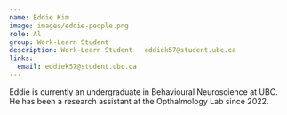 ```yaml
---
name: Eddie Kim
image: images/eddie-people.png
role: Al
group: Work-Learn Student
description: Work-Learn Student   eddiek57@student.ubc.ca
links:
  email: eddiek57@student.ubc.ca
---
```


Eddie is currently an undergraduate in Behavioural Neuroscience at UBC. He has been a research assistant at the Opthalmology Lab since 2022. 

